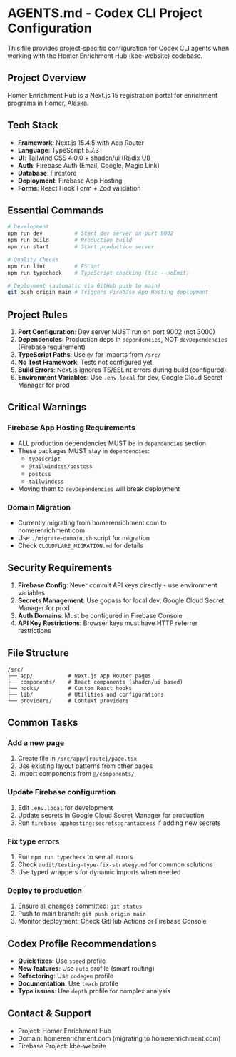 # AGENTS.md - Codex CLI Project Configuration

This file provides project-specific configuration for Codex CLI agents when working with the Homer Enrichment Hub (kbe-website) codebase.

## Project Overview

Homer Enrichment Hub is a Next.js 15 registration portal for enrichment programs in Homer, Alaska.

## Tech Stack

- **Framework**: Next.js 15.4.5 with App Router
- **Language**: TypeScript 5.7.3
- **UI**: Tailwind CSS 4.0.0 + shadcn/ui (Radix UI)
- **Auth**: Firebase Auth (Email, Google, Magic Link)
- **Database**: Firestore
- **Deployment**: Firebase App Hosting
- **Forms**: React Hook Form + Zod validation

## Essential Commands

```bash
# Development
npm run dev          # Start dev server on port 9002
npm run build        # Production build
npm run start        # Start production server

# Quality Checks
npm run lint         # ESLint
npm run typecheck    # TypeScript checking (tsc --noEmit)

# Deployment (automatic via GitHub push to main)
git push origin main # Triggers Firebase App Hosting deployment
```

## Project Rules

1. **Port Configuration**: Dev server MUST run on port 9002 (not 3000)
2. **Dependencies**: Production deps in `dependencies`, NOT `devDependencies` (Firebase requirement)
3. **TypeScript Paths**: Use `@/` for imports from `/src/`
4. **No Test Framework**: Tests not configured yet
5. **Build Errors**: Next.js ignores TS/ESLint errors during build (configured)
6. **Environment Variables**: Use `.env.local` for dev, Google Cloud Secret Manager for prod

## Critical Warnings

### Firebase App Hosting Requirements

- ALL production dependencies MUST be in `dependencies` section
- These packages MUST stay in `dependencies`:
  - `typescript`
  - `@tailwindcss/postcss`
  - `postcss`
  - `tailwindcss`
- Moving them to `devDependencies` will break deployment

### Domain Migration

- Currently migrating from homerenrichment.com to homerenrichment.com
- Use `./migrate-domain.sh` script for migration
- Check `CLOUDFLARE_MIGRATION.md` for details

## Security Requirements

1. **Firebase Config**: Never commit API keys directly - use environment variables
2. **Secrets Management**: Use gopass for local dev, Google Cloud Secret Manager for prod
3. **Auth Domains**: Must be configured in Firebase Console
4. **API Key Restrictions**: Browser keys must have HTTP referrer restrictions

## File Structure

```
/src/
├── app/           # Next.js App Router pages
├── components/    # React components (shadcn/ui based)
├── hooks/         # Custom React hooks
├── lib/           # Utilities and configurations
└── providers/     # Context providers
```

## Common Tasks

### Add a new page

1. Create file in `/src/app/[route]/page.tsx`
2. Use existing layout patterns from other pages
3. Import components from `@/components/`

### Update Firebase configuration

1. Edit `.env.local` for development
2. Update secrets in Google Cloud Secret Manager for production
3. Run `firebase apphosting:secrets:grantaccess` if adding new secrets

### Fix type errors

1. Run `npm run typecheck` to see all errors
2. Check `audit/testing-type-fix-strategy.md` for common solutions
3. Use typed wrappers for dynamic imports when needed

### Deploy to production

1. Ensure all changes committed: `git status`
2. Push to main branch: `git push origin main`
3. Monitor deployment: Check GitHub Actions or Firebase Console

## Codex Profile Recommendations

- **Quick fixes**: Use `speed` profile
- **New features**: Use `auto` profile (smart routing)
- **Refactoring**: Use `codegen` profile
- **Documentation**: Use `teach` profile
- **Type issues**: Use `depth` profile for complex analysis

## Contact & Support

- Project: Homer Enrichment Hub
- Domain: homerenrichment.com (migrating to homerenrichment.com)
- Firebase Project: kbe-website
